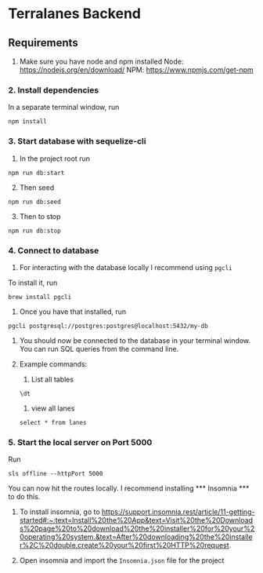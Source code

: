 # Terralanes Backend


## Requirements
1. Make sure you have node and npm installed
    Node: https://nodejs.org/en/download/
    NPM: https://www.npmjs.com/get-npm

### 2. Install dependencies
In a separate terminal window, run
```
npm install
```

### 3. Start database with sequelize-cli
1. In the project root run
```
npm run db:start
```
2. Then seed
```
npm run db:seed
```
3. Then to stop
```
npm run db:stop
```

### 4. Connect to database
1. For interacting with the database locally I recommend using `pgcli`

To install it, run
```
brew install pgcli
```
1. Once you have that installed, run
```
pgcli postgresql://postgres:postgres@localhost:5432/my-db
```
1. You should now be connected to the database in your terminal window. You can run SQL queries from the command line.

1. Example commands:
    
    1. List all tables
    ```
    \dt
    ```
    1. view all lanes
    ```
    select * from lanes
    ```

### 5. Start the local server on Port 5000

Run
```
sls offline --httpPort 5000
```

You can now hit the routes locally. I recommend installing *** Insomnia *** to do this.

1. To install insomnia, go to https://support.insomnia.rest/article/11-getting-started#:~:text=Install%20the%20App&text=Visit%20the%20Downloads%20page%20to%20download%20the%20installer%20for%20your%20operating%20system.&text=After%20downloading%20the%20installer%2C%20double,create%20your%20first%20HTTP%20request.

1. Open insomnia and import the `Insomnia.json` file for the project




